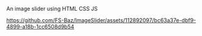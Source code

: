 An image slider using HTML CSS JS




https://github.com/FS-Baz/ImageSlider/assets/112892097/bc63a37e-dbf9-4899-a18b-1cc6508d9b54

